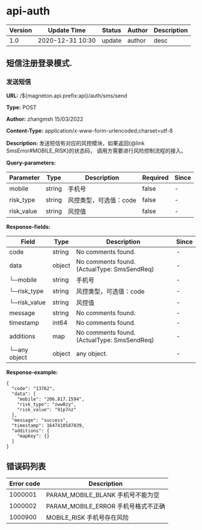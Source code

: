 # api-auth
Version |  Update Time  | Status | Author |  Description
---|---|---|---|---
1.0|2020-12-31 10:30|update|author|desc



## 短信注册登录模式.
### 发送短信
**URL:** /${magneton.api.prefix:api}/auth/sms/send

**Type:** POST

**Author:** zhangmsh 15/03/2022

**Content-Type:** application/x-www-form-urlencoded;charset=utf-8

**Description:** 发送短信有对应的风控模块，如果返回{@link SmsError#MOBILE_RISK}的状态码， 调用方需要进行风险控制流程的接入。

**Query-parameters:**

Parameter | Type|Description|Required|Since
---|---|---|---|---
mobile|string|手机号|false|-
risk_type|string|风控类型，可选值：code|false|-
risk_value|string|风控值|false|-

**Response-fields:**

Field | Type|Description|Since
---|---|---|---
code|string|No comments found.|-
data|object|No comments found. (ActualType: SmsSendReq)|-
└─mobile|string|手机号|-
└─risk_type|string|风控类型，可选值：code|-
└─risk_value|string|风控值|-
message|string|No comments found.|-
timestamp|int64|No comments found.|-
additions|map|No comments found. (ActualType: SmsSendReq)|-
└─any object|object|any object.|-

**Response-example:**
```
{
  "code": "13762",
  "data": {
    "mobile": "206.817.1594",
    "risk_type": "zww0zy",
    "risk_value": "91p7nz"
  },
  "message": "success",
  "timestamp": 1647410587039,
  "additions": {
    "mapKey": {}
  }
}
```

## 错误码列表
Error code |Description
---|---
1000001|PARAM_MOBILE_BLANK 手机号不能为空
1000002|PARAM_MOBILE_ERROR 手机号格式不正确
1000900|MOBILE_RISK 手机号存在风险

